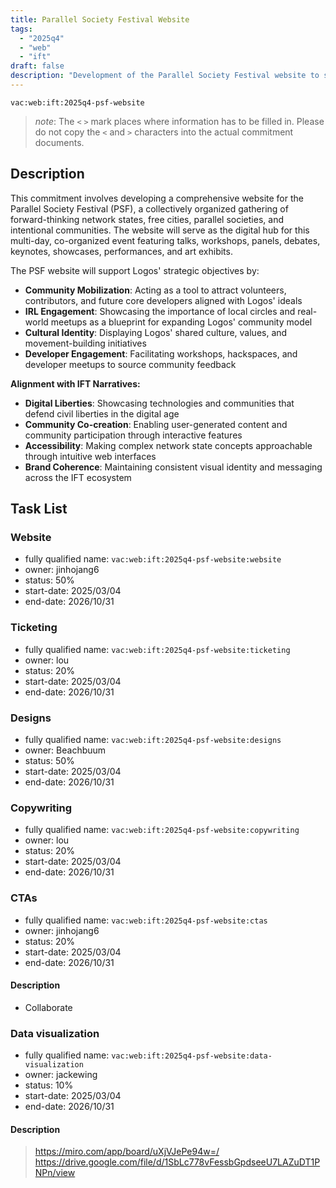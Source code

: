 ```yaml
---
title: Parallel Society Festival Website
tags:
  - "2025q4"
  - "web"
  - "ift"
draft: false
description: "Development of the Parallel Society Festival website to showcase the network state future gathering and support Logos community building objectives."
---
```


`vac:web:ift:2025q4-psf-website`

> *note*: The `<` `>` mark places where information has to be filled in. Please do not copy the `<` and `>` characters into the actual commitment documents.

## Description

This commitment involves developing a comprehensive website for the Parallel Society Festival (PSF), a collectively organized gathering of forward-thinking network states, free cities, parallel societies, and intentional communities. The website will serve as the digital hub for this multi-day, co-organized event featuring talks, workshops, panels, debates, keynotes, showcases, performances, and art exhibits.

The PSF website will support Logos' strategic objectives by:
- **Community Mobilization**: Acting as a tool to attract volunteers, contributors, and future core developers aligned with Logos' ideals
- **IRL Engagement**: Showcasing the importance of local circles and real-world meetups as a blueprint for expanding Logos' community model
- **Cultural Identity**: Displaying Logos' shared culture, values, and movement-building initiatives
- **Developer Engagement**: Facilitating workshops, hackspaces, and developer meetups to source community feedback

**Alignment with IFT Narratives:**
- **Digital Liberties**: Showcasing technologies and communities that defend civil liberties in the digital age
- **Community Co-creation**: Enabling user-generated content and community participation through interactive features
- **Accessibility**: Making complex network state concepts approachable through intuitive web interfaces
- **Brand Coherence**: Maintaining consistent visual identity and messaging across the IFT ecosystem


## Task List

### Website

* fully qualified name: `vac:web:ift:2025q4-psf-website:website`
* owner: jinhojang6
* status: 50%
* start-date: 2025/03/04
* end-date: 2026/10/31

### Ticketing

* fully qualified name: `vac:web:ift:2025q4-psf-website:ticketing`
* owner: lou
* status: 20%
* start-date: 2025/03/04
* end-date: 2026/10/31

### Designs

* fully qualified name: `vac:web:ift:2025q4-psf-website:designs`
* owner: Beachbuum
* status: 50%
* start-date: 2025/03/04
* end-date: 2026/10/31

### Copywriting

* fully qualified name: `vac:web:ift:2025q4-psf-website:copywriting`
* owner: lou
* status: 20%
* start-date: 2025/03/04
* end-date: 2026/10/31

### CTAs

* fully qualified name: `vac:web:ift:2025q4-psf-website:ctas`
* owner: jinhojang6
* status: 20%
* start-date: 2025/03/04
* end-date: 2026/10/31

#### Description

- Collaborate

### Data visualization

* fully qualified name: `vac:web:ift:2025q4-psf-website:data-visualization`
* owner: jackewing
* status: 10%
* start-date: 2025/03/04
* end-date: 2026/10/31

#### Description

> https://miro.com/app/board/uXjVJePe94w=/
> https://drive.google.com/file/d/1SbLc778vFessbGpdseeU7LAZuDT1PNPn/view